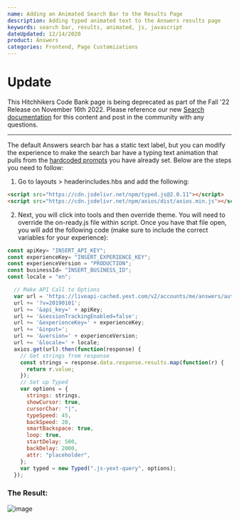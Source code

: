 ```yaml
---
name: Adding an Animated Search Bar to the Results Page
description: Adding typed animated text to the Answers results page
keywords: search bar, results, animated, js, javascript
dateUpdated: 12/14/2020
product: Answers
categories: Frontend, Page Customizations
---
```


# Update
This Hitchhikers Code Bank page is being deprecated as part of the Fall '22 Release on November 16th 2022. Please reference our new [Search documentation](https://hitchhikers.yext.com/docs/search) for this content and post in the community with any questions.

---
The default Answers search bar has a static text label, but you can modify the experience to make the search bar have a typing text animation that pulls from the [hardcoded prompts](https://hitchhikers.yext.com/modules/ans110-core-config-query-suggestions/02-hardcoded-prompts/) you have already set. Below are the steps you need to follow:

1. Go to layouts > headerincludes.hbs and add the following:
```html
<script src="https://cdn.jsdelivr.net/npm/typed.js@2.0.11"></script>
<script src="https://cdn.jsdelivr.net/npm/axios/dist/axios.min.js"></script>
```
2.  Next, you will click into tools and then override theme. You will need to override the on-ready.js file within script. Once you have that file open, you will add the following code (make sure to include the correct variables for your experience):

```js
const apiKey= "INSERT_API_KEY";
const experienceKey= "INSERT_EXPERIENCE_KEY";
const experienceVersion = "PRODUCTION";
const businessId= "INSERT_BUSINESS_ID";
const locale = "en";

  // Make API Call to Options
  var url = 'https://liveapi-cached.yext.com/v2/accounts/me/answers/autocomplete';
  url += '?v=20190101';
  url += '&api_key=' + apiKey;
  url += '&sessionTrackingEnabled=false';
  url += '&experienceKey=' + experienceKey;
  url += '&input=';
  url += '&version=' + experienceVersion;
  url += '&locale=' + locale;
  axios.get(url).then(function(response) {
    // Get strings from response
    const strings = response.data.response.results.map(function(r) {
      return r.value;
    });
    // Set up Typed
    var options = {
      strings: strings,
      showCursor: true,
      cursorChar: "|",
      typeSpeed: 45,
      backSpeed: 20,
      smartBackspace: true,
      loop: true,
      startDelay: 500,
      backDelay: 2000,
      attr: "placeholder",
    };
    var typed = new Typed(".js-yext-query", options);
  });
```

### **The Result:**

![image](https://aws1.discourse-cdn.com/turtlehead/original/2X/1/18f23c6a886fde9fe78b7075632cca5173d6a7fe.gif)
